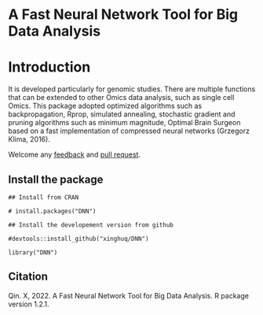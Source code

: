 
# A Fast Neural Network Tool for Big Data Analysis



# Introduction
 
It is developed particularly for genomic studies. There are multiple functions that can be extended to other Omics data analysis, such as single cell Omics. This package adopted optimized algorithms such as backpropagation, Rprop, simulated annealing, stochastic gradient and pruning algorithms such as minimum magnitude, Optimal Brain Surgeon based on a fast implementation of compressed neural networks (Grzegorz Klima, 2016).
      
Welcome any [feedback](https://github.com/xinghuq/DNN/issues) and [pull request](https://github.com/xinghuq/DNN/pulls).  


## Install the package
```{R}
## Install from CRAN

# install.packages("DNN")

## Install the developement version from github

#devtools::install_github("xinghuq/DNN")

library("DNN")

```

## Citation

Qin. X, 2022. A Fast Neural Network Tool for Big Data Analysis. R package version 1.2.1.

